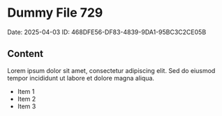 # Dummy File 729

Date: 2025-04-03
ID: 468DFE56-DF83-4839-9DA1-95BC3C2CE05B

## Content

Lorem ipsum dolor sit amet, consectetur adipiscing elit.
Sed do eiusmod tempor incididunt ut labore et dolore magna aliqua.

* Item 1
* Item 2
* Item 3

